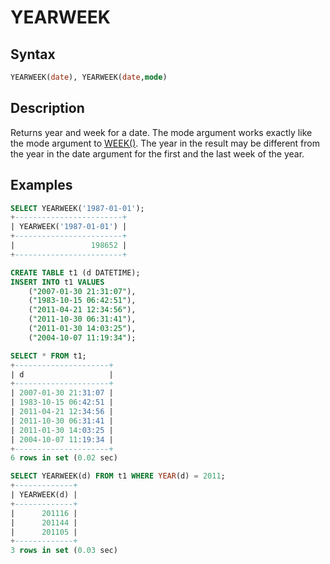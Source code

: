 # YEARWEEK

## Syntax

```sql
YEARWEEK(date), YEARWEEK(date,mode)
```

## Description

Returns year and week for a date. The mode argument works exactly like the mode
argument to [WEEK()](/built-in-functions/date-time-functions/week/). The year in the result may be different from the
year in the date argument for the first and the last week of the year.

## Examples

```sql
SELECT YEARWEEK('1987-01-01');
+------------------------+
| YEARWEEK('1987-01-01') |
+------------------------+
|                 198652 |
+------------------------+
```

```sql
CREATE TABLE t1 (d DATETIME);
INSERT INTO t1 VALUES
    ("2007-01-30 21:31:07"),
    ("1983-10-15 06:42:51"),
    ("2011-04-21 12:34:56"),
    ("2011-10-30 06:31:41"),
    ("2011-01-30 14:03:25"),
    ("2004-10-07 11:19:34");
```

```sql
SELECT * FROM t1;
+---------------------+
| d                   |
+---------------------+
| 2007-01-30 21:31:07 |
| 1983-10-15 06:42:51 |
| 2011-04-21 12:34:56 |
| 2011-10-30 06:31:41 |
| 2011-01-30 14:03:25 |
| 2004-10-07 11:19:34 |
+---------------------+
6 rows in set (0.02 sec)
```

```sql
SELECT YEARWEEK(d) FROM t1 WHERE YEAR(d) = 2011;
+-------------+
| YEARWEEK(d) |
+-------------+
|      201116 |
|      201144 |
|      201105 |
+-------------+
3 rows in set (0.03 sec)
```